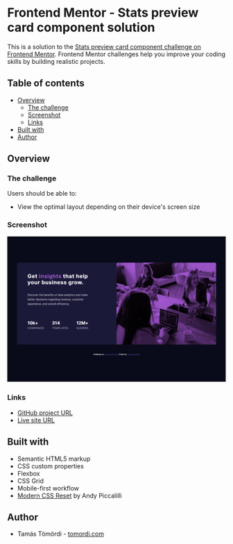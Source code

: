 # Frontend Mentor - Stats preview card component solution

This is a solution to the [Stats preview card component challenge on Frontend Mentor](https://www.frontendmentor.io/challenges/stats-preview-card-component-8JqbgoU62). Frontend Mentor challenges help you improve your coding skills by building realistic projects. 

## Table of contents

- [Overview](#overview)
  - [The challenge](#the-challenge)
  - [Screenshot](#screenshot)
  - [Links](#links)
- [Built with](#built-with)
- [Author](#author)

## Overview

### The challenge

Users should be able to:

- View the optimal layout depending on their device's screen size

### Screenshot

![Screenshot of my solution](./design/screenshot.png)

### Links

- [GitHub project URL](https://github.com/tamastomordi/stats-preview-card-component)
- [Live site URL](https://loving-goldberg-70a3c2.netlify.app/)

## Built with

- Semantic HTML5 markup
- CSS custom properties
- Flexbox
- CSS Grid
- Mobile-first workflow
- [Modern CSS Reset](https://github.com/andy-piccalilli/modern-css-reset) by Andy Piccalilli

## Author

- Tamás Tömördi - [tomordi.com](https://www.tomordi.com)

